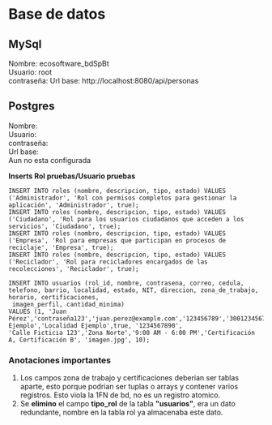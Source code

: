 # Base de datos   
## MySql

Nombre: ecosoftware_bdSpBt   
Usuario: root  
contraseña:
Url base: http://localhost:8080/api/personas

## Postgres 
Nombre:  
Usuario:  
contraseña:  
Url base:  
Aun no esta configurada  


**Inserts Rol pruebas/Usuario pruebas**  
```
INSERT INTO roles (nombre, descripcion, tipo, estado) VALUES ('Administrador', 'Rol con permisos completos para gestionar la aplicación', 'Administrador', true);
INSERT INTO roles (nombre, descripcion, tipo, estado) VALUES ('Ciudadano', 'Rol para los usuarios ciudadanos que acceden a los servicios', 'Ciudadano', true);
INSERT INTO roles (nombre, descripcion, tipo, estado) VALUES  ('Empresa', 'Rol para empresas que participan en procesos de reciclaje', 'Empresa', true);  
INSERT INTO roles (nombre, descripcion, tipo, estado) VALUES ('Reciclador', 'Rol para recicladores encargados de las recolecciones', 'Reciclador', true); 

INSERT INTO usuarios (rol_id, nombre, contrasena, correo, cedula, telefono, barrio, localidad, estado, NIT, direccion, zona_de_trabajo, horario, certificaciones,
 imagen_perfil, cantidad_minima)
VALUES (1, 'Juan Pérez','contraseña123','juan.perez@example.com','123456789','3001234567','Barrio Ejemplo','Localidad Ejemplo',true, '1234567890',
'Calle Ficticia 123','Zona Norte','9:00 AM - 6:00 PM','Certificación A, Certificación B', 'imagen.jpg', 10);
```

### Anotaciones importantes
1. Los campos zona de trabajo y certificaciones deberian ser tablas aparte,
esto porque podrian ser tuplas o arrays y contener varios registros. 
Esto viola la 1FN de bd, no es un registro atomico.
2. Se **elimino** el campo **tipo_rol** de la tabla **"usuarios"**, era un dato redundante, nombre en la tabla rol ya almacenaba este dato.


